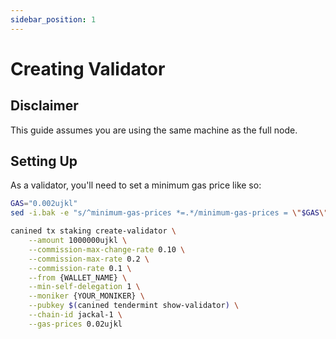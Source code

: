 ```yaml
---
sidebar_position: 1
---
```

# Creating Validator


## Disclaimer

This guide assumes you are using the same machine as the full node.

## Setting Up

As a validator, you'll need to set a minimum gas price like so:
```sh
GAS="0.002ujkl"
sed -i.bak -e "s/^minimum-gas-prices *=.*/minimum-gas-prices = \"$GAS\"/" $HOME/.canine/config/app.toml
```

```sh
canined tx staking create-validator \
    --amount 1000000ujkl \
    --commission-max-change-rate 0.10 \
    --commission-max-rate 0.2 \
    --commission-rate 0.1 \
    --from {WALLET_NAME} \
    --min-self-delegation 1 \
    --moniker {YOUR_MONIKER} \
    --pubkey $(canined tendermint show-validator) \
    --chain-id jackal-1 \
    --gas-prices 0.02ujkl
```
